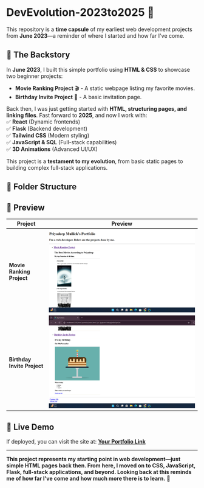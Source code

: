 # DevEvolution-2023to2025 🚀

This repository is a **time capsule** of my earliest web development projects from **June 2023**—a reminder of where I started and how far I've come.

## 📖 The Backstory
In **June 2023**, I built this simple portfolio using **HTML & CSS** to showcase two beginner projects:
- **Movie Ranking Project** 🎬 - A static webpage listing my favorite movies.
- **Birthday Invite Project** 🎉 - A basic invitation page.

Back then, I was just getting started with **HTML, structuring pages, and linking files**. Fast forward to **2025**, and now I work with:  
✅ **React** (Dynamic frontends)  
✅ **Flask** (Backend development)  
✅ **Tailwind CSS** (Modern styling)  
✅ **JavaScript & SQL** (Full-stack capabilities)  
✅ **3D Animations** (Advanced UI/UX)

This project is a **testament to my evolution**, from basic static pages to building complex full-stack applications.



## 📂 Folder Structure  

## 🌟 Preview
| Project | Preview                                                           |
|---------|-------------------------------------------------------------------|
| **Movie Ranking Project** | ![Movie Ranking Screenshot](./ssc1.png)   |
| **Birthday Invite Project** | ![Birthday Invite Screenshot](./ssc2.png) |

## 🔗 Live Demo
If deployed, you can visit the site at: **[Your Portfolio Link](#)**



---  

**This project represents my starting point in web development—just simple HTML pages back then. From here, I moved on to CSS, JavaScript, Flask, full-stack applications, and beyond. Looking back at this reminds me of how far I've come and how much more there is to learn.** 🚀  
